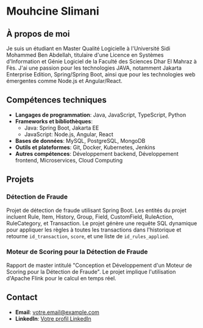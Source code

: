 # Mouhcine Slimani

## À propos de moi
Je suis un étudiant en Master Qualité Logicielle à l'Université Sidi Mohammed Ben Abdellah, titulaire d'une Licence en Systèmes d'Information et Génie Logiciel de la Faculté des Sciences Dhar El Mahraz à Fès. J'ai une passion pour les technologies JAVA, notamment Jakarta Enterprise Edition, Spring/Spring Boot, ainsi que pour les technologies web émergentes comme Node.js et Angular/React.

## Compétences techniques
- **Langages de programmation**: Java, JavaScript, TypeScript, Python
- **Frameworks et bibliothèques**:
  - Java: Spring Boot, Jakarta EE
  - JavaScript: Node.js, Angular, React
- **Bases de données**: MySQL, PostgreSQL, MongoDB
- **Outils et plateformes**: Git, Docker, Kubernetes, Jenkins
- **Autres compétences**: Développement backend, Développement frontend, Microservices, Cloud Computing

## Projets
### Détection de Fraude
Projet de détection de fraude utilisant Spring Boot. Les entités du projet incluent Rule, Item, History, Group, Field, CustomField, RuleAction, RuleCategory, et Transaction. Le projet génère une requête SQL dynamique pour appliquer les règles à toutes les transactions dans l'historique et retourne `id_transaction`, `score`, et une liste de `id_rules_applied`.

### Moteur de Scoring pour la Détection de Fraude
Rapport de master intitulé "Conception et Développement d'un Moteur de Scoring pour la Détection de Fraude". Le projet implique l'utilisation d'Apache Flink pour le calcul en temps réel.

## Contact
- **Email**: [votre.email@example.com](mailto:votre.email@example.com)
- **LinkedIn**: [Votre profil LinkedIn](https://www.linkedin.com/in/votre-profil/)
